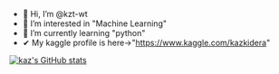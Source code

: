 - 👋 Hi, I’m @kzt-wt
- 👀 I’m interested in "Machine Learning"
- 🌱 I’m currently learning "python"
-  ✔ My kaggle profile is here→"https://www.kaggle.com/kazkidera"

[![kaz's GitHub stats](https://github-readme-stats.vercel.app/api?username=kzt-wt&show_icons=true&theme=radical)](https://github.com/anuraghazra/github-readme-stats)

<!---
kzt-wt/kzt-wt is a ✨ special ✨ repository because its `README.md` (this file) appears on your GitHub profile.
You can click the Preview link to take a look at your changes.
--->
